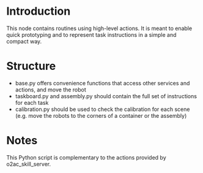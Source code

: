 # Introduction

This node contains routines using high-level actions. It is meant to enable quick prototyping and to represent task instructions in a simple and compact way.

# Structure

- base.py offers convenience functions that access other services and actions, and move the robot
- taskboard.py and assembly.py should contain the full set of instructions for each task
- calibration.py should be used to check the calibration for each scene (e.g. move the robots to the corners of a container or the assembly)

# Notes

This Python script is complementary to the actions provided by o2ac_skill_server.
